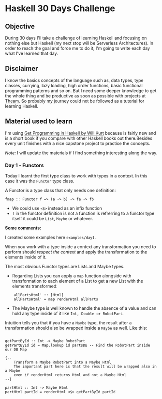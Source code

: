 # Haskell 30 Days Challenge

## Objective

During 30 days I'll take a challenge of learning Haskell and focusing on nothing else but Haskell (my next stop will be Serverless Architectures). In order to reach the goal and force me to do it, I'm going to write each day what I've learned that day.

## Disclaimer

I know the basics concepts of the language such as, data types, type classes, currying, lazy loading, high order functions, basic functional programming patterns and so on. But I need some deeper knowledge to get the whole thing and be productive as soon as possible with projects at [Theam](https://github.com/theam). So probably my journey could not be followed as a tutorial for learning Haskell.

## Material used to learn

I'm using [Get Programming in Haskell by Will Kurt](https://www.amazon.com/Get-Programming-Haskell-Will-Kurt) because is fairly new and is a short book if you compare with other Haskell books out there.Besides every unit finishes with a nice capstone project to practice the concepts.

*Note:* I will update the materials if I find something interesting along the way.

### Day 1 - Functors

Today I learnt the first type class to work with types in a context. In this case it was the `Functor` type class.

A Functor is a type class that only needs one definition: 

`fmap :: Functor f => (a -> b) -> fa -> fb`

- We could use `<$>` instead as an infix function
- `f` in the functor definition is not a function is refrerring to a functor type itself
    it could be `List`, `Maybe` or whatever.

**Some comments:**

I created some examples here `examples/day1`.

When you work with a type inside a context any transformation you need to perform should *respect the context* and apply the transformation to the elements inside of it.

The most obvious Functor types are Lists and Maybe types.

- Regarding Lists you can apply a `map` function alongside with transformation to each element of a List to get a new List with the elements transformed:

```
    allPartsHtml' :: [Html]
    allPartsHtml' = map renderHtml allParts
```

- The Maybe type is well known to handle the absence of a value and can hold any type inside of it like `Int, Double or RobotPart`.

Intuition tells you that if you have a `Maybe` type, the result after a transformation should also be wrapped inside a `Maybe` as well. Like this:

```

getPartById :: Int -> Maybe RobotPart
getPartById id = Map.lookup id partsDB -- Find the RobotPart inside our DB Map 

{-- 
    Transform a Maybe RobotPart into a Maybe Html
    The important part here is that the result will be wrapped also in a Maybe
    even if renderHtml returns Html and not a Maybe Html
--}

partHtml :: Int -> Maybe Html
partHtml partId = renderHtml <$> getPartById partId

```
